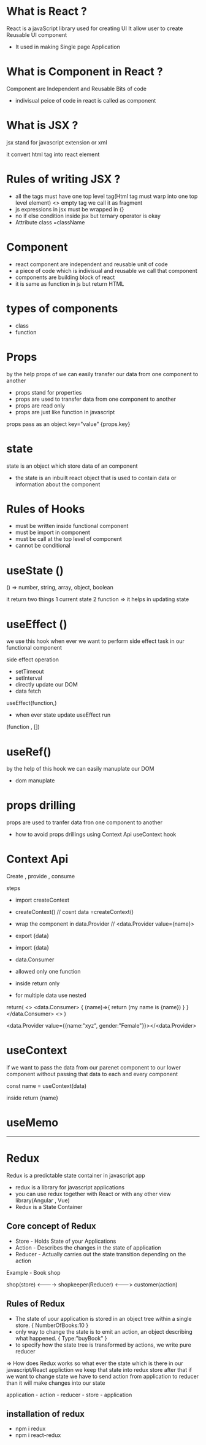 # What is React ?

React is a javaScript library used for creating UI
It allow user to create Reusable UI component

- It used in making Single page Application

# What is Component in React ?

Component are Independent and Reusable Bits of code

- indivisual peice of code in react is called as component

# What is JSX ?

jsx stand for javascript extension or xml

it convert html tag into react element

# Rules of writing JSX ?

- all the tags must have one top level tag(Html tag must warp into one top level element)
  <> empty tag we call it as fragment
- js expressions in jsx must be wrapped in {}
- no if else condition inside jsx but ternary operator is okay
- Attribute
  class =className

# Component

- react component are independent and reusable unit of code
- a piece of code which is indivisual and reusable we call that component
- components are building block of react
- it is same as function in js but return HTML

# types of components

- class
- function

# Props

by the help props of we can easily transfer our data from one component to another

- props stand for properties
- props are used to transfer data from one component to another
- props are read only
- props are just like function in javascript

props pass as an object
key="value"
{props.key}

# state

state is an object which store data of an component

- the state is an inbuilt react object that is used to contain data or information about the component

# Rules of Hooks

- must be written inside functional component
- must be import in component
- must be call at the top level of component
- cannot be conditional

# useState ()

() => number, string, array, object, boolean

it return two things
1 current state
2 function => it helps in updating state

# useEffect ()

we use this hook when ever we want to perform side effect task in our functional component

side effect operation

- setTimeout
- setInterval
- directly update our DOM
- data fetch

useEffect(function,)

- when ever state update useEffect run

(function , [])

# useRef()

by the help of this hook we can easily manuplate our DOM

- dom manuplate

# props drilling

props are used to tranfer data fron one component to another

- how to avoid props drillings
  using Context Api
  useContext hook

# Context Api

Create , provide , consume

steps

- import createContext
- createContext() // cosnt data =createContext()
- wrap the component in data.Provider // <data.Provider value={name}>
- export {data}

- import {data}
- data.Consumer
- allowed only one function
- inside return only
- for multiple data use nested

return(
<>
<data.Consumer>
{
(name)=>{
return (my name is {name})
}
}
</data.Consumer>
<>
)

<data.Provider value={{name:"xyz", gender:"Female"}}></<data.Provider>

# useContext

if we want to pass the data from our parenet component to our lower component without passing that data to each and every component

const name = useContext(data)

inside return
{name}

# useMemo

<Hr>

# Redux

Redux is a predictable state container in javascript app

- redux is a library for javascript applications
- you can use redux together with React or with any other view library(Angular , Vue)
- Redux is a State Container

## Core concept of Redux

- Store - Holds State of your Applications
- Action - Describes the changes in the state of application
- Reducer - Actually carries out the state transition depending on the action

Example - Book shop

shop(store) <----> shopkeeper(Reducer) <---> customer(action)

## Rules of Redux

- The state of uour application is stored in an object tree within a single store.
  {
  NumberOfBooks:10
  }
- only way to change the state is to emit an action, an object describing what happened.
  {
  Type:"buyBook"
  }
- to specify how the state tree is transformed by actions, we write pure reducer

=> How does Redux works
so what ever the state which is there in our javascript/React appliction we keep that state into redux store after that if we want to change state we have to send action from application to reducer than it will make changes into our state

application - action - reducer - store - application

## installation of redux

- npm i redux
- npm i react-redux
